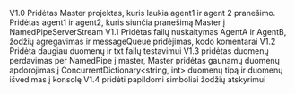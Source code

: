 ﻿V1.0 Pridėtas Master projektas, kuris laukia agent1 ir agent 2 pranešimo. Pridėtas agent1 ir agent2, kuris siunčia pranešimą Master į NamedPipeServerStream
V1.1 Pridėtas failų nuskaitymas AgentA ir AgentB, žodžių agregavimas ir messageQueue pridėjimas, kodo komentarai
V1.2 Pridėta daugiau duomenų ir txt failų testavimui
V1.3 pridėtas duomenų perdavimas per NamedPipe į master, Master pridėtas gaunamų duomenų apdorojimas į ConcurrentDictionary<string, int> duomenų tipą ir duomenų išvedimas į konsolę
V1.4 pridėti papildomi simboliai žodžių atskyrimui